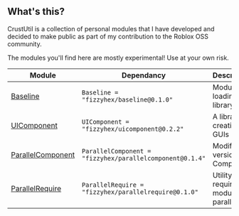 ## What's this?
CrustUtil is a collection of personal modules that I have developed and decided to make public as part of my contribution to the Roblox OSS community.

The modules you'll find here are mostly experimental! Use at your own risk.

| Module | Dependancy | Description |
| -- | -- | -- |
| [Baseline](https://fizzyhex.github.io/CrustUtil/api/Baseline) | `Baseline = "fizzyhex/baseline@0.1.0"` | Module loading library
| [UIComponent](https://fizzyhex.github.io/CrustUtil/api/UIComponent) | `UIComponent = "fizzyhex/uicomponent@0.2.2"` | A library for creating GUIs
| [ParallelComponent](https://fizzyhex.github.io/CrustUtil/api/ParallelComponent) | `ParallelComponent = "fizzyhex/parallelcomponent@0.1.4"` | Modified version of Component
| [ParallelRequire](https://fizzyhex.github.io/CrustUtil/api/ParallelRequire) | `ParallelRequire = "fizzyhex/parallelrequire@0.1.0"` | Utility for requiring modules in parallel